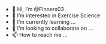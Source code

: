 - 👋 Hi, I’m @Finners03
- 👀 I’m interested in Exercise Science
- 🌱 I’m currently learning ...
- 💞️ I’m looking to collaborate on ...
- 📫 How to reach me ...

<!---
Finners03/Finners03 is a ✨ special ✨ repository because its `README.md` (this file) appears on your GitHub profile.
You can click the Preview link to take a look at your changes.
--->
